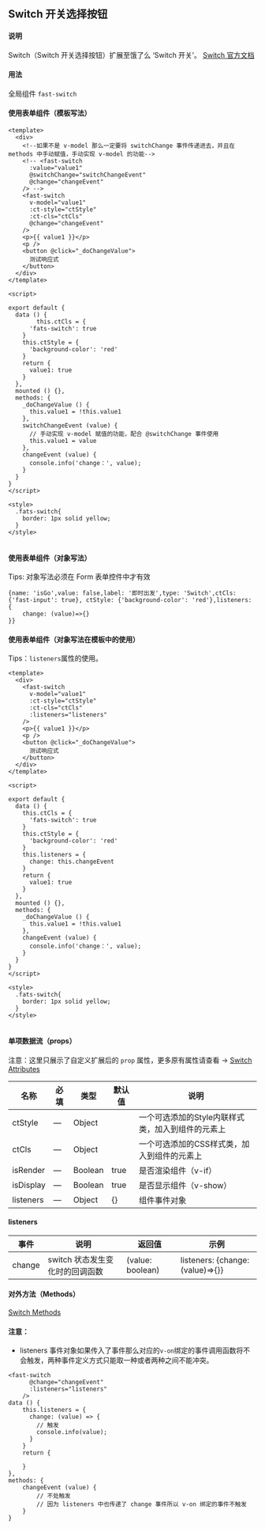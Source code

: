 ## Switch 开关选择按钮

#### 说明
Switch（Switch 开关选择按钮）扩展至饿了么 ‘Switch 开关’。
[Switch 官方文档](https://element.faas.ele.me/#/zh-CN/component/switch)


#### 用法

全局组件 `fast-switch`

#### 使用表单组件（模板写法）

```
<template>
  <div>
    <!--如果不是 v-model 那么一定要将 switchChange 事件传递进去，并且在 methods 中手动赋值，手动实现 v-model 的功能-->
    <!-- <fast-switch
      :value="value1"
      @switchChange="switchChangeEvent"
      @change="changeEvent"
    /> -->
    <fast-switch
      v-model="value1"
      :ct-style="ctStyle"
      :ct-cls="ctCls"
      @change="changeEvent"
    />
    <p>{{ value1 }}</p>
    <p />
    <button @click="_doChangeValue">
      测试响应式
    </button>
  </div>
</template>

<script>

export default {
  data () {
		this.ctCls = {
      'fats-switch': true
    }
    this.ctStyle = {
      'background-color': 'red'
    }
    return {
      value1: true
    }
  },
  mounted () {},
  methods: {
    _doChangeValue () {
      this.value1 = !this.value1
    },
    switchChangeEvent (value) {
      // 手动实现 v-model 赋值的功能，配合 @switchChange 事件使用
      this.value1 = value
    },
    changeEvent (value) {
      console.info('change：', value);
    }
  }
}
</script>

<style>
  .fats-switch{
    border: 1px solid yellow;
  }
</style>


```

#### 使用表单组件（对象写法）

Tips: 对象写法必须在 Form 表单控件中才有效

```
{name: 'isGo',value: false,label: '即时出发',type: 'Switch',ctCls: {'fast-input': true}, ctStyle: {'background-color': 'red'},listeners: {
    change: (value)=>{}
}}
```

#### 使用表单组件（对象写法在模板中的使用）

Tips：`listeners`属性的使用。

```
<template>
  <div>
    <fast-switch
      v-model="value1"
      :ct-style="ctStyle"
      :ct-cls="ctCls"
      :listeners="listeners"
    />
    <p>{{ value1 }}</p>
    <p />
    <button @click="_doChangeValue">
      测试响应式
    </button>
  </div>
</template>

<script>

export default {
  data () {
    this.ctCls = {
      'fats-switch': true
    }
    this.ctStyle = {
      'background-color': 'red'
    }
    this.listeners = {
      change: this.changeEvent
    }
    return {
      value1: true
    }
  },
  mounted () {},
  methods: {
    _doChangeValue () {
      this.value1 = !this.value1
    },
    changeEvent (value) {
      console.info('change：', value);
    }
  }
}
</script>

<style>
  .fats-switch{
    border: 1px solid yellow;
  }
</style>


```



#### 单项数据流（props）

注意：这里只展示了自定义扩展后的 `prop` 属性，更多原有属性请查看 -> [Switch Attributes](https://element.eleme.cn/#/zh-CN/component/switch#attributes)

名称 | 必填 | 类型 | 默认值 | 说明
---|---|---|---|---
ctStyle | — | Object |   | 一个可选添加的Style内联样式类，加入到组件的元素上
ctCls | — | Object |   | 一个可选添加的CSS样式类，加入到组件的元素上
isRender | — | Boolean |  true | 是否渲染组件（v-if）
isDisplay | — | Boolean |  true | 是否显示组件（v-show）
listeners | — | Object |  {} | 组件事件对象

#### listeners
事件 | 说明 | 返回值 | 示例
---|---|---|---
change | switch 状态发生变化时的回调函数 | (value: boolean) | listeners: {change: (value)=>{}}

#### 对外方法（Methods）
[Switch Methods](https://element.eleme.cn/#/zh-CN/component/switch#methods)

#### 注意：

- listeners 事件对象如果传入了事件那么对应的`v-on`绑定的事件调用函数将不会触发，两种事件定义方式只能取一种或者两种之间不能冲突。

```
<fast-switch
      @change="changeEvent"
      :listeners="listeners"
    />
data () {
    this.listeners = {
      change: (value) => {
        // 触发
        console.info(value);
      }
    }
    return {

    }
},
methods: {
    changeEvent (value) {
        // 不处触发
        // 因为 listeners 中也传递了 change 事件所以 v-on 绑定的事件不触发
    }
}
```
